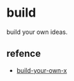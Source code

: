 # build
build your own ideas.


## refence
* [build-your-own-x](https://github.com/codecrafters-io/build-your-own-x)
